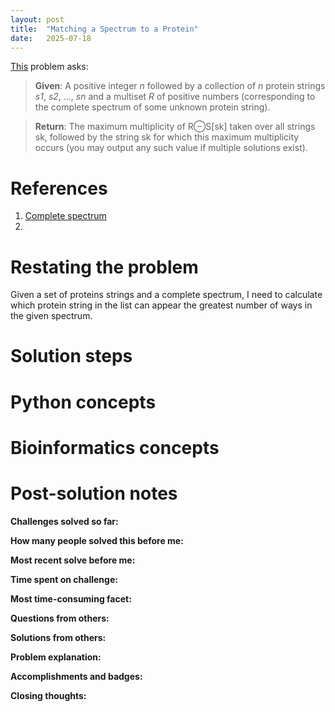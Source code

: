 ```yaml
---
layout: post
title:  "Matching a Spectrum to a Protein"
date:   2025-07-18
---
```


[This](https://rosalind.info/problems/prsm/) problem asks:

> **Given**: A positive integer _n_ followed by a collection of _n_ protein strings _s1_, _s2_, ..., _sn_ and a multiset _R_ of positive numbers (corresponding to the complete spectrum of some unknown protein string).

> **Return**: The maximum multiplicity of R⊖S[sk] taken over all strings sk, followed by the string sk for which this maximum multiplicity occurs (you may output any such value if multiple solutions exist).

<!--break-->

# References
1. [Complete spectrum](https://rosalind.info/glossary/complete-spectrum/)
2. 

# Restating the problem
Given a set of proteins strings and a complete spectrum, I need to calculate which protein string in the list can appear the greatest number of ways in the given spectrum.

# Solution steps


# Python concepts

# Bioinformatics concepts

# Post-solution notes
**Challenges solved so far:** 

**How many people solved this before me:** 

**Most recent solve before me:** 

**Time spent on challenge:** 

**Most time-consuming facet:** 

**Questions from others:** 

**Solutions from others:**

**Problem explanation:** 

**Accomplishments and badges:** 

**Closing thoughts:** 